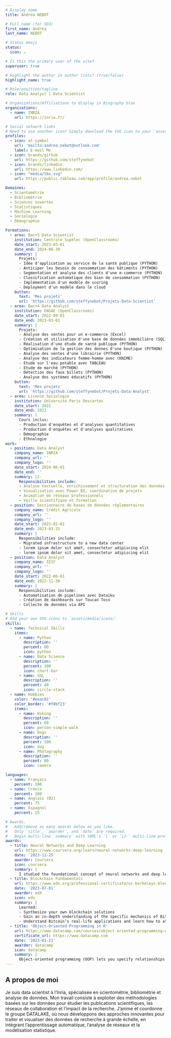 ```yaml
---
# Display name
title: Andréa NEBOT

# Full name (for SEO)
first_name: Andréa 
last_name: NEBOT

# Status emoji
status:
  icon: ☕️

# Is this the primary user of the site?
superuser: true

# Highlight the author in author lists? (true/false)
highlight_name: true

# Role/position/tagline
role: Data Analyst | Data Scientist

# Organizations/Affiliations to display in Biography blox
organizations:
  - name: INRIA
    url: https://inria.fr/

# Social network links
# Need to use another icon? Simply download the SVG icon to your `assets/media/icons/` folder.
profiles:
  - icon: at-symbol
    url: 'mailto:andrea.nebot@outlook.com'
    label: E-mail Me
  - icon: brands/github
    url: https://github.com/steffynebot
  - icon: brands/linkedin
    url: https://www.linkedin.com/
  - icon: "media/tbs.svg"
    url: https://public.tableau.com/app/profile/andrea.nebot

Domaines:
  - Scientométrie
  - Bibliométrie
  - Sciences ouvertes
  - Statistiques
  - Machine Learning
  - Sociologie
  - Démographie

Formations:
  - area: Bac+5 Data Scientist
    institution: Centrale Supélec (OpenClassrooms)
    date_start: 2023-03-01
    date_end: 2024-06-30
    summary: |
      Projets:
      - Idée d'application au service de la santé publique (PYTHON) 
      - Anticiper les besoin de consommation des bâtiments (PYTHON) 
      - Segmentation et analyse des clients d'une e-commerce (PYTHON) 
      - Classification automatique des bien de consommation (PYTHON)
      - Implémentation d'un modèle de scoring
      - Déployment d'un modèle dans le cloud
    button:
      text: 'Mes projets'
      url: 'https://github.com/steffynebot/Projets-Data-Scientist'
  - area: Bac+4 Data Analyst
    institution: ENSAE (OpenClassrooms)
    date_start: 2022-09-01
    date_end: 2023-03-01
    summary: |
      Projets:
      - Analyse des ventes pour un e-commerce (Excel)
      - Création et utilisation d'une base de données immobilière (SQL) 
      - Réalisation d'une étude de santé publique (PYTHON) 
      - Optimisation de la gestion des donnes d'une boutique (PYTHON) 
      - Analyse des ventes d'une librairie (PYTHON)
      - Analyse des indicateurs femme-homme avec (KNIME)
      - Etude sur l'eau potable avec TABLEAU
      - Etude de marché (PYTHON)
      - Détection des faux billets (PYTHON)
      - Analyse des systèmes éducatifs (PYTHON)
    button:
      text: 'Mes projets'
      url: 'https://github.com/steffynebot/Projets-Data-Analyst'
  - area: Licence Sociologie 
    institution: Université Paris Descartes
    date_start: 2021
    date_end: 2022
    summary: |
      Cours inclus:
      - Production d'enquêtes et d'analyses quantitatives
      - Production d'enquêtes et d'analyses qualitatives
      - Démographie
      - Ethnologie
work:
  - position: Data Analyst
    company_name: INRIA
    company_url: ''
    company_logo: ''
    date_start: 2024-06-01
    date_end: ''
    summary: |2-
      Responsibilities include:
      - Analyse textuelle, enrichissement et structuration des données
      - Visualisation avec Power BI, coordination de projets
      - Animation de réseaux professionnels
      - Veille scientifique et formation
  - position: Gestionnaire de bases de données réglementaires
    company_name: Crédit Agricole
    company_url: ''
    company_logo: ''
    date_start: 2023-01-01
    date_end: 2023-03-31
    summary: |
      Responsibilities include:
      - Migrated infrastructure to a new data center
      - lorem ipsum dolor sit amet, consectetur adipiscing elit
      - lorem ipsum dolor sit amet, consectetur adipiscing elit
  - position: Data Analyst
    company_name: IEIF
    company_url: ''
    company_logo: ''
    date_start: 2022-06-01
    date_end: 2022-11-30
    summary: |
      Responsibilities include:
      - Automatisation de pipelines avec Dataiku
      - Création de dashboards sur Toucan Toco
      - Collecte de données via API

# Skills
# Add your own SVG icons to `assets/media/icons/`
skills:
  - name: Technical Skills
    items:
      - name: Python
        description: ''
        percent: 80
        icon: python
      - name: Data Science
        description: ''
        percent: 100
        icon: chart-bar
      - name: SQL
        description: ''
        percent: 40
        icon: circle-stack
  - name: Hobbies
    color: '#eeac02'
    color_border: '#f0bf23'
    items:
      - name: Hiking
        description: ''
        percent: 60
        icon: person-simple-walk
      - name: Dogs
        description: ''
        percent: 100
        icon: dog
      - name: Photography
        description: ''
        percent: 80
        icon: camera

languages:
  - name: Français
    percent: 100
  - name: Créole
    percent: 100
  - name: Anglais (B2)
    percent: 75
  - name: Espagnol
    percent: 25

# Awards.
#   Add/remove as many awards below as you like.
#   Only `title`, `awarder`, and `date` are required.
#   Begin multi-line `summary` with YAML's `|` or `|2-` multi-line prefix and indent 2 spaces below.
awards:
  - title: Neural Networks and Deep Learning
    url: https://www.coursera.org/learn/neural-networks-deep-learning
    date: '2023-11-25'
    awarder: Coursera
    icon: coursera
    summary: |
      I studied the foundational concept of neural networks and deep learning. By the end, I was familiar with the significant technological trends driving the rise of deep learning; build, train, and apply fully connected deep neural networks; implement efficient (vectorized) neural networks; identify key parameters in a neural network’s architecture; and apply deep learning to your own applications.
  - title: Blockchain Fundamentals
    url: https://www.edx.org/professional-certificate/uc-berkeleyx-blockchain-fundamentals
    date: '2023-07-01'
    awarder: edX
    icon: edx
    summary: |
      Learned:
      - Synthesize your own blockchain solutions
      - Gain an in-depth understanding of the specific mechanics of Bitcoin
      - Understand Bitcoin’s real-life applications and learn how to attack and destroy Bitcoin, Ethereum, smart contracts and Dapps, and alternatives to Bitcoin’s Proof-of-Work consensus algorithm
  - title: 'Object-Oriented Programming in R'
    url: https://www.datacamp.com/courses/object-oriented-programming-with-s3-and-r6-in-r
    certificate_url: https://www.datacamp.com
    date: '2023-01-21'
    awarder: datacamp
    icon: datacamp
    summary: |
      Object-oriented programming (OOP) lets you specify relationships between functions and the objects that they can act on, helping you manage complexity in your code. This is an intermediate level course, providing an introduction to OOP, using the S3 and R6 systems. S3 is a great day-to-day R programming tool that simplifies some of the functions that you write. R6 is especially useful for industry-specific analyses, working with web APIs, and building GUIs.
---
```


## A propos de moi

Je suis data scientist à l’Inria, spécialisée en scientométrie, bibliométrie et analyse de données. Mon travail consiste à exploiter des méthodologies basées sur les données pour étudier les publications scientifiques, les réseaux de collaboration et l’impact de la recherche. J’anime et coordonne le groupe DATALAKE, où nous développons des approches innovantes pour traiter et visualiser des données de recherche à grande échelle, en intégrant l’apprentissage automatique, l’analyse de réseaux et la modélisation statistique.
